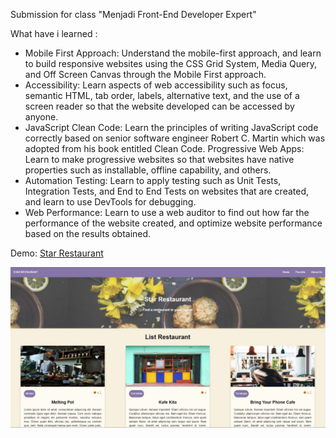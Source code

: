 Submission for class "Menjadi Front-End Developer Expert"  

What have i learned : 
- Mobile First Approach: Understand the mobile-first approach, and learn to build responsive websites using the CSS Grid System, Media Query, and Off Screen Canvas through the Mobile First approach.
- Accessibility: Learn aspects of web accessibility such as focus, semantic HTML, tab order, labels, alternative text, and the use of a screen reader so that the website developed can be accessed by anyone.
- JavaScript Clean Code: Learn the principles of writing JavaScript code correctly based on senior software engineer Robert C. Martin which was adopted from his book entitled Clean Code. 
Progressive Web Apps: Learn to make progressive websites so that websites have native properties such as installable, offline capability, and others.
- Automation Testing: Learn to apply testing such as Unit Tests, Integration Tests, and End to End Tests on websites that are created, and learn to use DevTools for debugging.
- Web Performance: Learn to use a web auditor to find out how far the performance of the website created, and optimize website performance based on the results obtained. 

Demo: [Star Restaurant](https://star-restaurant-102.netlify.app)

![Project Image](../../assets/images/projects/star-restaurant.jpg)
